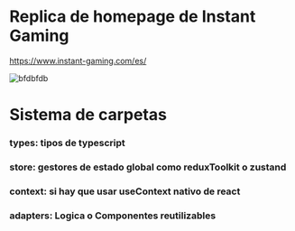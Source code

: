 # Replica de homepage de Instant Gaming 
https://www.instant-gaming.com/es/

![bfdbfdb](https://github.com/user-attachments/assets/0e71b2e8-249a-48bd-8185-5e30f25cd4bb)

# Sistema de carpetas
### types: tipos de typescript

### store: gestores de estado global como reduxToolkit o zustand
### context: si hay que usar useContext nativo de react
### adapters: Logica o Componentes reutilizables 

